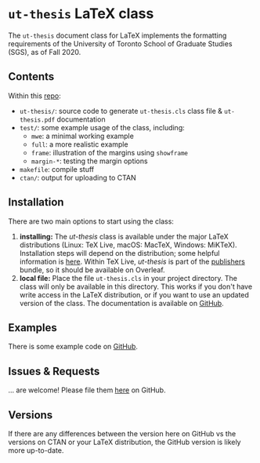 # `ut-thesis` LaTeX class

The `ut-thesis` document class for LaTeX implements the formatting requirements of
the University of Toronto School of Graduate Studies (SGS), as of Fall 2020.

## Contents

Within this [repo](https://github.com/jessexknight/ut-thesis):

- `ut-thesis/`: source code to generate `ut-thesis.cls` class file & `ut-thesis.pdf` documentation
- `test/`: some example usage of the class, including:
  - `mwe`: a minimal working example
  - `full`: a more realistic example
  - `frame`: illustration of the margins using `showframe`
  - `margin-*`: testing the margin options
- `makefile`: compile stuff
- `ctan/`: output for uploading to CTAN

## Installation

There are two main options to start using the class:
1. **installing:**
  The *ut-thesis* class is available under the major LaTeX distributions
  (Linux: TeX Live, macOS: MacTeX, Windows: MiKTeX).
  Installation steps will depend on the distribution; some helpful information is
  [here](https://en.wikibooks.org/wiki/LaTeX/Installing_Extra_Packages).
  Within TeX Live, *ut-thesis* is part of the
  [publishers](https://packages.ubuntu.com/kinetic/all/texlive-publishers/filelist)
  bundle, so it should be available on Overleaf.
2. **local file:**
  Place the file `ut-thesis.cls` in your project directory.
  The class will only be available in this directory.
  This works if you don't have write access in the LaTeX distribution,
  or if you want to use an updated version of the class.
  The documentation is available on
  [GitHub](https://github.com/jessexknight/ut-thesis/blob/master/ut-thesis/ut-thesis.pdf).

## Examples

There is some example code on
[GitHub](https://github.com/jessexknight/ut-thesis/tree/master/test).

## Issues & Requests

... are welcome!
Please file them [here](https://github.com/jessexknight/ut-thesis) on GitHub.

## Versions

If there are any differences between
the version here on GitHub vs the versions on CTAN or your LaTeX distribution,
the GitHub version is likely more up-to-date.
